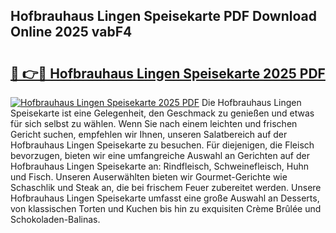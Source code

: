 ## Hofbrauhaus Lingen Speisekarte PDF Download Online 2025 vabF4

# <h2><a href="http://gc7mf0.nevu.top/?p=Hofbrauhaus+Lingen+Speisekarte">🔗 👉🔴 Hofbrauhaus Lingen Speisekarte 2025 PDF</a></h2>

[![Hofbrauhaus Lingen Speisekarte 2025 PDF](https://i.imgur.com/dBaPXMq.png)](http://gc7mf0.nevu.top/?p=Hofbrauhaus+Lingen+Speisekarte)
Die Hofbrauhaus Lingen Speisekarte ist eine Gelegenheit, den Geschmack zu genießen und etwas für sich selbst zu wählen. Wenn Sie nach einem leichten und frischen Gericht suchen, empfehlen wir Ihnen, unseren Salatbereich auf der Hofbrauhaus Lingen Speisekarte zu besuchen. Für diejenigen, die Fleisch bevorzugen, bieten wir eine umfangreiche Auswahl an Gerichten auf der Hofbrauhaus Lingen Speisekarte an: Rindfleisch, Schweinefleisch, Huhn und Fisch. Unseren Auserwählten bieten wir Gourmet-Gerichte wie Schaschlik und Steak an, die bei frischem Feuer zubereitet werden. Unsere Hofbrauhaus Lingen Speisekarte umfasst eine große Auswahl an Desserts, von klassischen Torten und Kuchen bis hin zu exquisiten Crème Brûlée und Schokoladen-Balinas.
